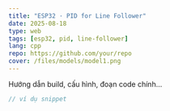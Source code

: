 ```yaml
---
title: "ESP32 · PID for Line Follower"
date: 2025-08-18
type: web
tags: [esp32, pid, line-follower]
lang: cpp
repo: https://github.com/your/repo
cover: /files/models/model1.png
---
```


Hướng dẫn build, cấu hình, đoạn code chính…

```cpp
// ví dụ snippet
